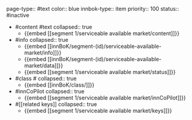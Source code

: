 page-type:: #text
color:: blue
innbok-type:: item
priority:: 100
status:: #inactive

- #content #text
  collapsed:: true
	- {{embed [[segment 1/serviceable available market/content]]}}
- #info
  collapsed:: true
	- {{embed [[innBoK/segment-(id)/serviceable-available-market/info]]}}
	- {{embed [[innBoK/segment-(id)/serviceable-available-market/data]]}}
	- {{embed [[segment 1/serviceable available market/status]]}}
- #class #
  collapsed:: true
	- {{embed [[innBoK/class/]]}}
- #innCoPilot
  collapsed:: true
	- {{embed [[segment 1/serviceable available market/innCoPilot]]}}
- #[[related keys]]
  collapsed:: true
	- {{embed [[segment 1/serviceable available market/keys]]}}



